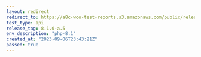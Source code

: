 ```yaml
---
layout: redirect
redirect_to: https://a8c-woo-test-reports.s3.amazonaws.com/public/release/8.1.0-a.5/php-8.1/api/index.html
test_type: api
release_tag: 8.1.0-a.5
env_description: "php-8.1"
created_at: "2023-09-06T23:43:21Z"
passed: true
---
```

